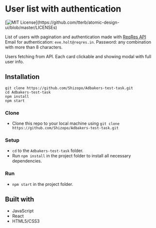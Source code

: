 # User list with authentication

[![MIT License](https://img.shields.io/apm/l/atomic-design-ui.svg?)](https://github.com/tterb/atomic-design-ui/blob/master/LICENSEs)

List of users with pagination and authentication made with [ReqRes API](https://reqres.in/api/)
Email for authentication: `eve.holt@reqres.in`.
Password: any combination with more than 8 characters.

Users fetching from API. Each card clickable and showing modal with full user info.

## Installation

```
git clone https://github.com/Shizopo/Adbakers-test-task.git
cd Adbakers-test-task
npm install
npm start
```

### Clone

- Clone this repo to your local machine using `git clone https://github.com/Shizopo/Adbakers-test-task.git`

### Setup

- `cd` to the `Adbakers-test-task` folder.
- Run `npm install` in the project folder to install all necessary dependencies.

### Run

- `npm start` in the project folder.

## Built with

- JavaScript
- React
- HTML5/CSS3
